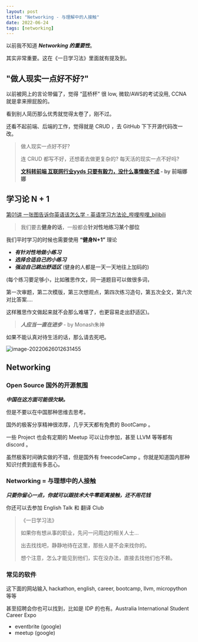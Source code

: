 ```yaml
---
layout: post
title: "Networking - 与理解中的人接触"
date: 2022-06-24
tags: [networking]
---
```


以前我不知道 ***Networking 的重要性***。

其实非常重要。这在《一日学习法》里面就有提及到。

## "做人现实一点好不好?"

以前被网上的言论带偏了，觉得 “蓝桥杯” 很 low, 微软/AWS的考试没用, CCNA 就是拿来擦屁股的。

看到别人简历那么优秀就觉得太卷了，刚不过。

还看不起前端、后端的工作，觉得就是 CRUD ，去 GitHub 下下开源代码改一改。

> 做人现实一点好不好? 
>
> 连 CRUD 都写不好，还想着去做更复杂的? 每天活的现实一点不好吗?
>
> **[文科转前端 互联网行业yyds 只要有毅力，没什么事情做不成](https://www.bilibili.com/video/BV1rZ4y1h7tJ?share_source=copy_web) - by 前端娜娜** 

## 学习论 N + 1 

[第01讲 一张图告诉你英语该怎么学 - 英语学习方法论_哔哩哔哩_bilibili](https://www.bilibili.com/video/BV1jE41157bX?spm_id_from=333.999.0.0&vd_source=eefa19ed1149679e6ec8d83a6f2eebcc)

> 我们要去**健身的话**，一般都会**针对性地练习某个部位**

我们平时学习的时候也需要使用 **“健身N+1”** 理论

- ***有针对性地做小练习*** 
- ***选择合适自己的小练习***
- ***强迫自己跳出舒适区*** (健身的人都是一天一天地往上加码的)

(每个练习要足够小，比如雅思作文，同一道题目可以做很多词，

第一次审题，第二次模版，第三次想观点，第四次练习造句，第五次全文，第六次对比答案.... 

这样雅思作文做起来就不会那么难堪了，也更容易走出舒适区)。

> ***人应当一直在进步*** - by Monash朱神

如果不能认真对待生活的话，那么请去死吧。

![image-20220626012631455](https://raw.githubusercontent.com/randoruf/photo-asset-repo/main/imgs/image-20220626012631455.png)

## Networking 

### Open Source 国外的开源氛围

***中国在这方面可能很欠缺。***

但是不要以在中国那种思维去思考。

国外的极客分享精神很浓厚，几乎天天都有免费的 BootCamp 。

一些 Project 也会有定期的 Meetup 可以让你参加，甚至 LLVM 等等都有 discord 。

虽然极客时间确实做的不错，但是国外有 freecodeCamp 。你就是知道国内那种知识付费到底有多恶心。

### Networking = 与理想中的人接触

***只要你留心一点，你就可以跟技术大牛零距离接触，还不用花钱***

你还可以去参加 English Talk 和 翻译 Club 

> 《一日学习法》
>
> 如果你有想从事的职业，先问一问周边的相关人士... 
>
> 出去找找吧，静静地待在这里，那些人是不会来找你的。
>
> 想个注意，怎么才能见到他们，实在没办法，直接去找他们也不赖。

### 常见的软件

这下面的网站输入 hackathon, english, career, bootcamp, llvm, micropython 等等 

甚至招聘会你也可以找到，比如是 IDP 的也有。Australia International Student Career Expo

- eventbrite (google)
- meetup (google)
